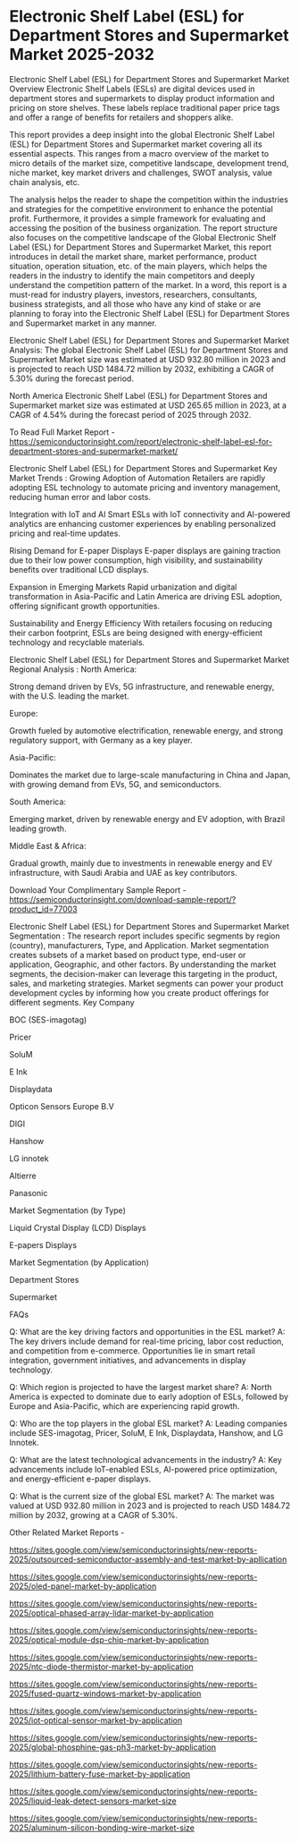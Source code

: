 <h1>Electronic Shelf Label (ESL) for Department Stores and Supermarket Market 2025-2032</h1>
Electronic Shelf Label (ESL) for Department Stores and Supermarket Market Overview
Electronic Shelf Labels (ESLs) are digital devices used in department stores and supermarkets to display product information and pricing on store shelves. These labels replace traditional paper price tags and offer a range of benefits for retailers and shoppers alike.

This report provides a deep insight into the global Electronic Shelf Label (ESL) for Department Stores and Supermarket market covering all its essential aspects. This ranges from a macro overview of the market to micro details of the market size, competitive landscape, development trend, niche market, key market drivers and challenges, SWOT analysis, value chain analysis, etc.

The analysis helps the reader to shape the competition within the industries and strategies for the competitive environment to enhance the potential profit. Furthermore, it provides a simple framework for evaluating and accessing the position of the business organization. The report structure also focuses on the competitive landscape of the Global Electronic Shelf Label (ESL) for Department Stores and Supermarket Market, this report introduces in detail the market share, market performance, product situation, operation situation, etc. of the main players, which helps the readers in the industry to identify the main competitors and deeply understand the competition pattern of the market.
In a word, this report is a must-read for industry players, investors, researchers, consultants, business strategists, and all those who have any kind of stake or are planning to foray into the Electronic Shelf Label (ESL) for Department Stores and Supermarket market in any manner.

Electronic Shelf Label (ESL) for Department Stores and Supermarket Market Analysis:
The global Electronic Shelf Label (ESL) for Department Stores and Supermarket Market size was estimated at USD 932.80 million in 2023 and is projected to reach USD 1484.72 million by 2032, exhibiting a CAGR of 5.30% during the forecast period.

North America Electronic Shelf Label (ESL) for Department Stores and Supermarket market size was estimated at USD 265.65 million in 2023, at a CAGR of 4.54% during the forecast period of 2025 through 2032.


To Read Full Market Report - https://semiconductorinsight.com/report/electronic-shelf-label-esl-for-department-stores-and-supermarket-market/


Electronic Shelf Label (ESL) for Department Stores and Supermarket Key Market Trends  :
Growing Adoption of Automation
Retailers are rapidly adopting ESL technology to automate pricing and inventory management, reducing human error and labor costs.

Integration with IoT and AI
Smart ESLs with IoT connectivity and AI-powered analytics are enhancing customer experiences by enabling personalized pricing and real-time updates.

Rising Demand for E-paper Displays
E-paper displays are gaining traction due to their low power consumption, high visibility, and sustainability benefits over traditional LCD displays.

Expansion in Emerging Markets
Rapid urbanization and digital transformation in Asia-Pacific and Latin America are driving ESL adoption, offering significant growth opportunities.

Sustainability and Energy Efficiency
With retailers focusing on reducing their carbon footprint, ESLs are being designed with energy-efficient technology and recyclable materials.

Electronic Shelf Label (ESL) for Department Stores and Supermarket Market Regional Analysis :
North America:

Strong demand driven by EVs, 5G infrastructure, and renewable energy, with the U.S. leading the market.

Europe:

Growth fueled by automotive electrification, renewable energy, and strong regulatory support, with Germany as a key player.

Asia-Pacific:

Dominates the market due to large-scale manufacturing in China and Japan, with growing demand from EVs, 5G, and semiconductors.

South America:

Emerging market, driven by renewable energy and EV adoption, with Brazil leading growth.

Middle East & Africa:

Gradual growth, mainly due to investments in renewable energy and EV infrastructure, with Saudi Arabia and UAE as key contributors.

Download Your Complimentary Sample Report - https://semiconductorinsight.com/download-sample-report/?product_id=77003

Electronic Shelf Label (ESL) for Department Stores and Supermarket Market Segmentation :
The research report includes specific segments by region (country), manufacturers, Type, and Application. Market segmentation creates subsets of a market based on product type, end-user or application, Geographic, and other factors. By understanding the market segments, the decision-maker can leverage this targeting in the product, sales, and marketing strategies. Market segments can power your product development cycles by informing how you create product offerings for different segments.
Key Company

BOC (SES-imagotag)

Pricer

SoluM

E Ink

Displaydata

Opticon Sensors Europe B.V

DIGI

Hanshow

LG innotek

Altierre

Panasonic

Market Segmentation (by Type)

Liquid Crystal Display (LCD) Displays

E-papers Displays

Market Segmentation (by Application)

Department Stores

Supermarket


FAQs
 

Q: What are the key driving factors and opportunities in the ESL market?
A: The key drivers include demand for real-time pricing, labor cost reduction, and competition from e-commerce. Opportunities lie in smart retail integration, government initiatives, and advancements in display technology.


Q: Which region is projected to have the largest market share?
A: North America is expected to dominate due to early adoption of ESLs, followed by Europe and Asia-Pacific, which are experiencing rapid growth.


Q: Who are the top players in the global ESL market?
A: Leading companies include SES-imagotag, Pricer, SoluM, E Ink, Displaydata, Hanshow, and LG Innotek.


Q: What are the latest technological advancements in the industry?
A: Key advancements include IoT-enabled ESLs, AI-powered price optimization, and energy-efficient e-paper displays.


Q: What is the current size of the global ESL market?
A: The market was valued at USD 932.80 million in 2023 and is projected to reach USD 1484.72 million by 2032, growing at a CAGR of 5.30%.


Other Related Market Reports - 

https://sites.google.com/view/semiconductorinsights/new-reports-2025/outsourced-semiconductor-assembly-and-test-market-by-apllication

https://sites.google.com/view/semiconductorinsights/new-reports-2025/oled-panel-market-by-application

https://sites.google.com/view/semiconductorinsights/new-reports-2025/optical-phased-array-lidar-market-by-application

https://sites.google.com/view/semiconductorinsights/new-reports-2025/optical-module-dsp-chip-market-by-application

https://sites.google.com/view/semiconductorinsights/new-reports-2025/ntc-diode-thermistor-market-by-application

https://sites.google.com/view/semiconductorinsights/new-reports-2025/fused-quartz-windows-market-by-application

https://sites.google.com/view/semiconductorinsights/new-reports-2025/iot-optical-sensor-market-by-application

https://sites.google.com/view/semiconductorinsights/new-reports-2025/global-phosphine-gas-ph3-market-by-application

https://sites.google.com/view/semiconductorinsights/new-reports-2025/lithium-battery-fuse-market-by-application

https://sites.google.com/view/semiconductorinsights/new-reports-2025/liquid-leak-detect-sensors-market-size

https://sites.google.com/view/semiconductorinsights/new-reports-2025/aluminum-silicon-bonding-wire-market-size
